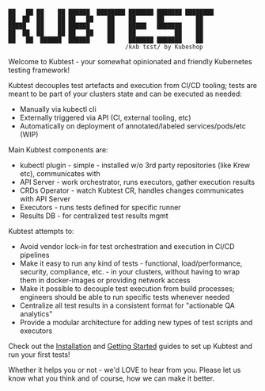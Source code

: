 ```
██   ██ ██    ██ ██████  ████████ ███████ ███████ ████████ 
██  ██  ██    ██ ██   ██    ██    ██      ██         ██    
█████   ██    ██ ██████     ██    █████   ███████    ██    
██  ██  ██    ██ ██   ██    ██    ██           ██    ██    
██   ██  ██████  ██████     ██    ███████ ███████    ██    
                                 /kʌb tɛst/ by Kubeshop

```

Welcome to Kubtest - your somewhat opinionated and friendly Kubernetes testing framework!

Kubtest decouples test artefacts and execution from CI/CD tooling; tests are meant to be part of your
clusters state and can be executed as needed:

- Manually via kubectl cli
- Externally triggered via API (CI, external tooling, etc)
- Automatically on deployment of annotated/labeled services/pods/etc (WIP)

Main Kubtest components are:

- kubectl plugin - simple - installed w/o 3rd party repositories (like Krew etc), communicates with
- API Server - work orchestrator, runs executors, gather execution results
- CRDs Operator - watch Kubtest CR, handles changes communicates with API Server
- Executors - runs tests defined for specific runner
- Results DB - for centralized test results mgmt

Kubtest attempts to:

- Avoid vendor lock-in for test orchestration and execution in CI/CD  pipelines
- Make it easy to run any kind of tests - functional, load/performance, security, compliance, etc. - in your clusters,
  without having to wrap them in docker-images or providing network access
- Make it possible to decouple test execution from build processes; engineers should be able to run specific tests whenever needed
- Centralize all test results in a consistent format for "actionable QA analytics"
- Provide a modular architecture for adding new types of test scripts and executors

Check out the [Installation](installing.md) and [Getting Started](getting-started.md) guides to set up Kubtest and 
run your first tests!

Whether it helps you or not - we'd LOVE to hear from you.  Please let us know what you think and of course, how we can make it better.
